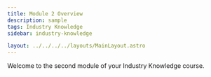 ```yaml
---
title: Module 2 Overview
description: sample
tags: Industry Knowledge
sidebar: industry-knowledge

layout: ../../../../layouts/MainLayout.astro
---
```


Welcome to the second module of your Industry Knowledge course.
